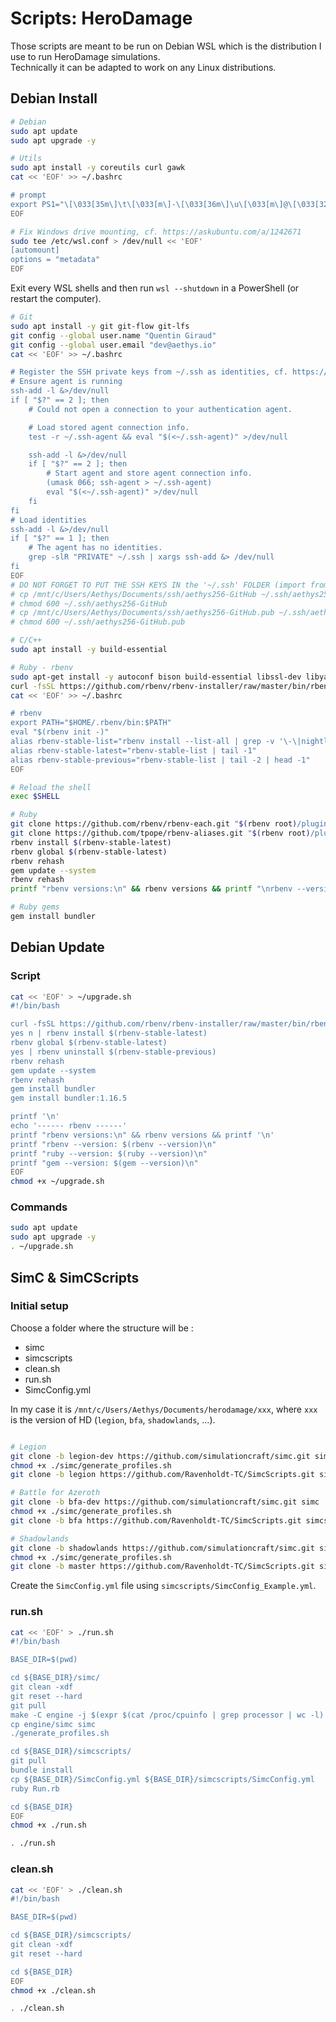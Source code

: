 # Scripts: HeroDamage

Those scripts are meant to be run on Debian WSL which is the distribution I use to run HeroDamage simulations.  
Technically it can be adapted to work on any Linux distributions.

## Debian Install

```bash
# Debian
sudo apt update
sudo apt upgrade -y

# Utils
sudo apt install -y coreutils curl gawk
cat << 'EOF' >> ~/.bashrc

# prompt
export PS1="\[\033[35m\]\t\[\033[m\]-\[\033[36m\]\u\[\033[m\]@\[\033[32m\]\h:\[\033[33;1m\]\w\[\033[m\]\$ "
EOF

# Fix Windows drive mounting, cf. https://askubuntu.com/a/1242671
sudo tee /etc/wsl.conf > /dev/null << 'EOF'
[automount]
options = "metadata"
EOF
```

Exit every WSL shells and then run `wsl --shutdown` in a PowerShell (or restart the computer).

```bash
# Git
sudo apt install -y git git-flow git-lfs
git config --global user.name "Quentin Giraud"
git config --global user.email "dev@aethys.io"
cat << 'EOF' >> ~/.bashrc

# Register the SSH private keys from ~/.ssh as identities, cf. https://stackoverflow.com/a/48509425
# Ensure agent is running
ssh-add -l &>/dev/null
if [ "$?" == 2 ]; then
    # Could not open a connection to your authentication agent.

    # Load stored agent connection info.
    test -r ~/.ssh-agent && eval "$(<~/.ssh-agent)" >/dev/null

    ssh-add -l &>/dev/null
    if [ "$?" == 2 ]; then
        # Start agent and store agent connection info.
        (umask 066; ssh-agent > ~/.ssh-agent)
        eval "$(<~/.ssh-agent)" >/dev/null
    fi
fi
# Load identities
ssh-add -l &>/dev/null
if [ "$?" == 1 ]; then
    # The agent has no identities.
    grep -slR "PRIVATE" ~/.ssh | xargs ssh-add &> /dev/null
fi
EOF
# DO NOT FORGET TO PUT THE SSH KEYS IN the '~/.ssh' FOLDER (import from KeePass or generate them)
# cp /mnt/c/Users/Aethys/Documents/ssh/aethys256-GitHub ~/.ssh/aethys256-GitHub
# chmod 600 ~/.ssh/aethys256-GitHub
# cp /mnt/c/Users/Aethys/Documents/ssh/aethys256-GitHub.pub ~/.ssh/aethys256-GitHub.pub
# chmod 600 ~/.ssh/aethys256-GitHub.pub

# C/C++
sudo apt install -y build-essential

# Ruby - rbenv
sudo apt-get install -y autoconf bison build-essential libssl-dev libyaml-dev libreadline6-dev zlib1g-dev libncurses5-dev libffi-dev libgdbm6 libgdbm-dev libdb-dev
curl -fsSL https://github.com/rbenv/rbenv-installer/raw/master/bin/rbenv-installer | bash
cat << 'EOF' >> ~/.bashrc

# rbenv
export PATH="$HOME/.rbenv/bin:$PATH"
eval "$(rbenv init -)"
alias rbenv-stable-list="rbenv install --list-all | grep -v '\-\|nightly\|dev\|next\|a\|b\|rc' | awk '{\$1=\$1};1' | grep '^2.7'"
alias rbenv-stable-latest="rbenv-stable-list | tail -1"
alias rbenv-stable-previous="rbenv-stable-list | tail -2 | head -1"
EOF

# Reload the shell
exec $SHELL

# Ruby
git clone https://github.com/rbenv/rbenv-each.git "$(rbenv root)/plugins/rbenv-each"
git clone https://github.com/tpope/rbenv-aliases.git "$(rbenv root)/plugins/rbenv-aliases"
rbenv install $(rbenv-stable-latest)
rbenv global $(rbenv-stable-latest)
rbenv rehash
gem update --system
rbenv rehash
printf "rbenv versions:\n" && rbenv versions && printf "\nrbenv --version: $(rbenv --version)\n" && printf "ruby --version: $(ruby --version)\n" && printf "gem --version: $(gem --version)\n"

# Ruby gems
gem install bundler
```

## Debian Update

### Script
```bash
cat << 'EOF' > ~/upgrade.sh
#!/bin/bash

curl -fsSL https://github.com/rbenv/rbenv-installer/raw/master/bin/rbenv-installer | bash > /dev/null
yes n | rbenv install $(rbenv-stable-latest)
rbenv global $(rbenv-stable-latest)
yes | rbenv uninstall $(rbenv-stable-previous)
rbenv rehash
gem update --system
rbenv rehash
gem install bundler
gem install bundler:1.16.5

printf '\n'
echo '------ rbenv ------'
printf "rbenv versions:\n" && rbenv versions && printf '\n'
printf "rbenv --version: $(rbenv --version)\n"
printf "ruby --version: $(ruby --version)\n"
printf "gem --version: $(gem --version)\n"
EOF
chmod +x ~/upgrade.sh
```

### Commands
```bash
sudo apt update
sudo apt upgrade -y
. ~/upgrade.sh
```

## SimC & SimCScripts

### Initial setup

Choose a folder where the structure will be :
- simc
- simcscripts
- clean.sh
- run.sh
- SimcConfig.yml

In my case it is `/mnt/c/Users/Aethys/Documents/herodamage/xxx`, where `xxx` is the version of HD (`legion`, `bfa`, `shadowlands`, ...).

```bash

# Legion
git clone -b legion-dev https://github.com/simulationcraft/simc.git simc
chmod +x ./simc/generate_profiles.sh
git clone -b legion https://github.com/Ravenholdt-TC/SimcScripts.git simcscripts

# Battle for Azeroth
git clone -b bfa-dev https://github.com/simulationcraft/simc.git simc
chmod +x ./simc/generate_profiles.sh
git clone -b bfa https://github.com/Ravenholdt-TC/SimcScripts.git simcscripts

# Shadowlands
git clone -b shadowlands https://github.com/simulationcraft/simc.git simc
chmod +x ./simc/generate_profiles.sh
git clone -b master https://github.com/Ravenholdt-TC/SimcScripts.git simcscripts
```

Create the `SimcConfig.yml` file using `simcscripts/SimcConfig_Example.yml`.

### run.sh

```bash
cat << 'EOF' > ./run.sh
#!/bin/bash

BASE_DIR=$(pwd)

cd ${BASE_DIR}/simc/
git clean -xdf
git reset --hard
git pull
make -C engine -j $(expr $(cat /proc/cpuinfo | grep processor | wc -l) / 2) SC_NO_NETWORKING=1 LTO=1 optimized
cp engine/simc simc
./generate_profiles.sh

cd ${BASE_DIR}/simcscripts/
git pull
bundle install
cp ${BASE_DIR}/SimcConfig.yml ${BASE_DIR}/simcscripts/SimcConfig.yml
ruby Run.rb

cd ${BASE_DIR}
EOF
chmod +x ./run.sh
```

```bash
. ./run.sh
```

### clean.sh

```bash
cat << 'EOF' > ./clean.sh
#!/bin/bash

BASE_DIR=$(pwd)

cd ${BASE_DIR}/simcscripts/
git clean -xdf
git reset --hard

cd ${BASE_DIR}
EOF
chmod +x ./clean.sh
```

```bash
. ./clean.sh
```
